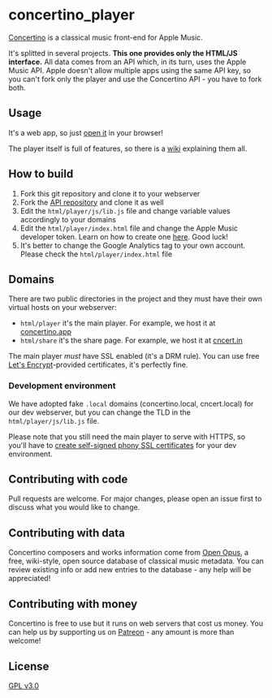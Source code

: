 # concertino_player

[Concertino](https://getconcertmaster.com) is a classical music front-end for Apple Music.

It's splitted in several projects. **This one provides only the HTML/JS interface.** All data comes from an API which, in its turn, uses the Apple Music API. Apple doesn't allow multiple apps using the same API key, so you can't fork only the player and use the Concertino API - you have to fork both.

## Usage

It's a web app, so just [open it](https://concertino.app) in your browser!

The player itself is full of features, so there is a [wiki](https://getconcertino.com/help) explaining them all.

## How to build

1. Fork this git repository and clone it to your webserver
2. Fork the [API repository](https://github.com/openopus-org/concertino_api) and clone it as well 
3. Edit the `html/player/js/lib.js` file and change variable values accordingly to your domains
4. Edit the `html/player/index.html` file and change the Apple Music developer token. Learn on how to create one [here](https://developer.apple.com/documentation/applemusicapi/getting_keys_and_creating_tokens). Good luck!
5. It's better to change the Google Analytics tag to your own account. Please check the `html/player/index.html` file

## Domains

There are two public directories in the project and they must have their own virtual hosts on your webserver:
- `html/player` it's the main player. For example, we host it at [concertino.app](https://concertino.app)
- `html/share` it's the share page. For example, we host it at [cncert.in](https://cncert.in)

The main player *must* have SSL enabled (it's a DRM rule). You can use free [Let's Encrypt](https://letsencrypt.org/)-provided certificates, it's perfectly fine.

### Development environment

We have adopted fake `.local` domains (concertino.local, cncert.local) for our dev webserver, but you can change the TLD in the `html/player/js/lib.js` file. 

Please note that you still need the main player to serve with HTTPS, so you'll have to [create self-signed phony SSL certificates](https://medium.com/@tbusser/creating-a-browser-trusted-self-signed-ssl-certificate-2709ce43fd15) for your dev environment.

## Contributing with code
Pull requests are welcome. For major changes, please open an issue first to discuss what you would like to change.

## Contributing with data
Concertino composers and works information come from [Open Opus](https://openopus.org), a free, wiki-style, open source database of classical music metadata. You can review existing info or add new entries to the database - any help will be appreciated!

## Contributing with money
Concertino is free to use but it runs on web servers that cost us money. You can help us by supporting us on [Patreon](https://www.patreon.com/openopus) - any amount is more than welcome!

## License
[GPL v3.0](https://choosealicense.com/licenses/gpl-3.0/)